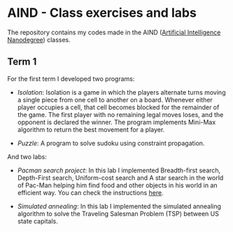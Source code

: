 # AIND - Class exercises and labs
The repository contains my codes made in the AIND ([Artificial Intelligence Nanodegree](https://www.udacity.com/ai)) classes.

## Term 1 
For the first term I developed two programs:
- _Isolation_: 
Isolation is a game in which the players alternate turns moving a single piece from one cell to another on a board. Whenever either player occupies a cell, that cell becomes blocked for the remainder of the game. The first player with no remaining legal moves loses, and the opponent is declared the winner. The program implements Mini-Max algorithm to return the best movement for a player. 

- _Puzzle_: 
A program to solve sudoku using constraint propagation.

And two labs: 
- _Pacman search project_:
In this lab I implemented Breadth-first search, Depth-First search, Uniform-cost search and A star search in the world of Pac-Man helping him find food and other objects in his world in an efficient way. You can check the instructions [here](https://inst.eecs.berkeley.edu/~cs188/fa10/projects/search/search.html). 

- _Simulated annealing_:
In this lab I implemented the simulated annealing algorithm to solve the Traveling Salesman Problem (TSP) between US state capitals. 




